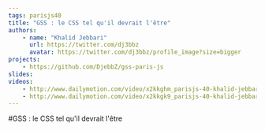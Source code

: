 ```yaml
---
tags: parisjs40
title: "GSS : le CSS tel qu'il devrait l'être"
authors:
    - name: "Khalid Jebbari"
      url: https://twitter.com/dj3bbz
      avatar: https://twitter.com/dj3bbz/profile_image?size=bigger
projects:
    - https://github.com/DjebbZ/gss-paris-js
slides:
videos:
    - http://www.dailymotion.com/video/x2kkghm_parisjs-40-khalid-jebbari-gss-le-css-tel-qu-il-devrait-l-etre-1-2_webcam
    - http://www.dailymotion.com/video/x2kkgk9_parisjs-40-khalid-jebbari-gss-le-css-tel-qu-il-devrait-l-etre-2-2_webcam
---
```

#GSS : le CSS tel qu'il devrait l'être
